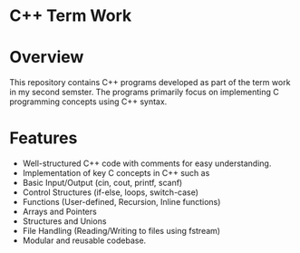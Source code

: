 # C++ Term Work
#  Overview
This repository contains C++ programs developed as part of the term work in  my second semster. The programs primarily focus on implementing C programming concepts using C++ syntax.
# Features
  - Well-structured C++ code with comments for easy understanding.
  - Implementation of key C concepts in C++ such as
  - Basic Input/Output (cin, cout, printf, scanf)
  - Control Structures (if-else, loops, switch-case)
  - Functions (User-defined, Recursion, Inline functions)
  - Arrays and Pointers
  - Structures and Unions
  - File Handling (Reading/Writing to files using fstream)
- Modular and reusable codebase.

